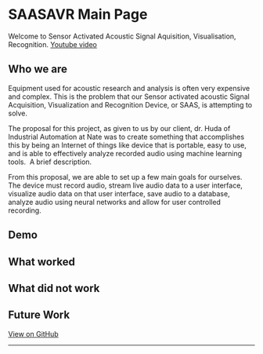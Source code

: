 # SAASAVR Main Page
Welcome to Sensor Activated Acoustic Signal Aquisition, Visualisation, Recognition. [Youtube video](https://www.youtube.com/watch?v=FkJ5tvA459M)

## Who we are
Equipment used for acoustic research and analysis is often very expensive and complex. This is the problem that our Sensor activated acoustic Signal Acquisition, Visualization and Recognition Device, or SAAS, is attempting to solve. 

The proposal for this project, as given to us by our client, dr. Huda of Industrial Automation at Nate was to create something that accomplishes this by being an Internet of things like device that is portable, easy to use, and is able to effectively analyze recorded audio using machine learning tools. 
A brief description.

From this proposal, we are able to set up a few main goals for ourselves. The device must record audio, stream live audio data to a user interface, visualize audio data on that user interface, save audio to a database, analyze audio using neural networks and allow for user controlled recording. 


## Demo

## What worked

## What did not work

## Future Work
[View on GitHub](https://github.com/SAASAVR/)



---
